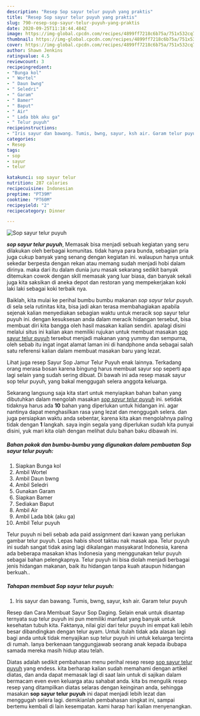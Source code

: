 ```yaml
---
description: "Resep Sop sayur telur puyuh yang praktis"
title: "Resep Sop sayur telur puyuh yang praktis"
slug: 790-resep-sop-sayur-telur-puyuh-yang-praktis
date: 2020-09-25T11:18:44.484Z
image: https://img-global.cpcdn.com/recipes/4899ff7218c6b75a/751x532cq70/sop-sayur-telur-puyuh-foto-resep-utama.jpg
thumbnail: https://img-global.cpcdn.com/recipes/4899ff7218c6b75a/751x532cq70/sop-sayur-telur-puyuh-foto-resep-utama.jpg
cover: https://img-global.cpcdn.com/recipes/4899ff7218c6b75a/751x532cq70/sop-sayur-telur-puyuh-foto-resep-utama.jpg
author: Shawn Jenkins
ratingvalue: 4.5
reviewcount: 3
recipeingredient:
- "Bunga kol"
- " Wortel"
- " Daun bwng"
- " Seledri"
- " Garam"
- " Bamer"
- " Baput"
- " Air"
- " Lada bbk aku ga"
- " Telur puyuh"
recipeinstructions:
- "Iris sayur dan bawang. Tumis, bwng, sayur, ksh air. Garam telur puyuh"
categories:
- Resep
tags:
- sop
- sayur
- telur

katakunci: sop sayur telur 
nutrition: 287 calories
recipecuisine: Indonesian
preptime: "PT39M"
cooktime: "PT60M"
recipeyield: "2"
recipecategory: Dinner

---
```



![Sop sayur telur puyuh](https://img-global.cpcdn.com/recipes/4899ff7218c6b75a/751x532cq70/sop-sayur-telur-puyuh-foto-resep-utama.jpg)

<b><i>sop sayur telur puyuh</i></b>, Memasak bisa menjadi sebuah kegiatan yang seru dilakukan oleh berbagai komunitas. tidak hanya para bunda, sebagian pria juga cukup banyak yang senang dengan kegiatan ini. walaupun hanya untuk sekedar berpesta dengan rekan atau memang sudah menjadi hobi dalam dirinya. maka dari itu dalam dunia juru masak sekarang sedikit banyak ditemukan cowok dengan skill memasak yang luar biasa, dan banyak sekali juga kita saksikan di aneka depot dan restoran yang mempekerjakan koki laki laki sebagai koki terbaik nya.

Baiklah, kita mulai ke perihal bumbu bumbu makanan <i>sop sayur telur puyuh</i>. di sela sela rutinitas kita, bisa jadi akan terasa membahagiakan apabila sejenak kalian menyediakan sebagian waktu untuk meracik sop sayur telur puyuh ini. dengan kesuksesan anda dalam meracik hidangan tersebut, bisa membuat diri kita bangga oleh hasil masakan kalian sendiri. apalagi disini melalui situs ini kalian akan memiliki rujukan untuk membuat masakan <u>sop sayur telur puyuh</u> tersebut menjadi makanan yang yummy dan sempurna, oleh sebab itu ingat ingat alamat laman ini di handphone anda sebagai salah satu referensi kalian dalam membuat masakan baru yang lezat.

Lihat juga resep Sayur Sop Jamur Telur Puyuh enak lainnya. Terkadang orang merasa bosan karena bingung harus membuat sayur sop seperti apa lagi selain yang sudah sering dibuat. Di bawah ini ada resep masak sayur sop telur puyuh, yang bakal menggugah selera anggota keluarga.


Sekarang langsung saja kita start untuk menyiapkan bahan bahan yang dibutuhkan dalam mengolah masakan <u><i>sop sayur telur puyuh</i></u> ini. setidak tidaknya harus ada <b>10</b> bahan yang diperlukan untuk hidangan ini. agar nantinya dapat menghasilkan rasa yang lezat dan menggugah selera. dan juga persiapkan waktu anda sebentar, karena kita akan mengolahnya paling tidak dengan <b>1</b> langkah. saya ingin segala yang diperlukan sudah kita punyai disini, yuk mari kita olah dengan melihat dulu bahan baku dibawah ini.

<!--inarticleads1-->

##### Bahan pokok dan bumbu-bumbu yang digunakan dalam pembuatan Sop sayur telur puyuh:

1. Siapkan Bunga kol
1. Ambil  Wortel
1. Ambil  Daun bwng
1. Ambil  Seledri
1. Gunakan  Garam
1. Siapkan  Bamer
1. Sediakan  Baput
1. Ambil  Air
1. Ambil  Lada bbk (aku ga)
1. Ambil  Telur puyuh


Telur puyuh ni beli sebab ada paid assignment dari kawan yang perlukan gambar telur puyuh. Lepas habis shoot taktau nak masak apa. Telur puyuh ini sudah sangat tidak asing lagi dikalangan masyakarat Indonesia, karena ada beberapa masakan khas Indonesia yang menggunakan telur puyuh sebagai bahan pelengkapnya. Telur puyuh ini bisa diolah menjadi berbagai jenis hidangan makanan, baik itu hidangan tanpa kuah ataupun hidangan berkuah.. 

<!--inarticleads2-->

##### Tahapan membuat Sop sayur telur puyuh:

1. Iris sayur dan bawang. Tumis, bwng, sayur, ksh air. Garam telur puyuh


Resep dan Cara Membuat Sayur Sop Daging. Selain enak untuk disantap ternyata sup telur puyuh ini pun memiliki manfaat yang banyak untuk kesehatan tubuh kita. Faktanya, nilai gizi dari telur puyuh ini empat kali lebih besar dibandingkan dengan telur ayam. Untuk itulah tidak ada alasan lagi bagi anda untuk tidak menyajikan sup telur puyuh ini untuk keluarga tercinta di rumah. Ianya berkenaan tanggungjawab seorang anak kepada ibubapa samada mereka masih hidup atau telah. 

Diatas adalah sedikit pembahasan menu perihal resep resep <u>sop sayur telur puyuh</u> yang endess. kita berharap kalian sudah memahami dengan artikel diatas, dan anda dapat memasak lagi di saat lain untuk di sajikan dalam bermacam even even keluarga atau sahabat anda. kita bs mengulik resep resep yang ditampilkan diatas selaras dengan keinginan anda, sehingga masakan <b>sop sayur telur puyuh</b> ini dapat menjadi lebih lezat dan menggugah selera lagi. demikianlah pembahasan singkat ini, sampai bertemu kembali di lain kesempatan. kami harap hari kalian menyenangkan.
